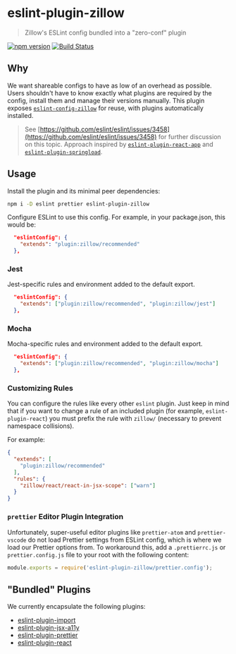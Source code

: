 # eslint-plugin-zillow

> Zillow's ESLint config bundled into a "zero-conf" plugin

[![npm version](https://img.shields.io/npm/v/eslint-plugin-zillow.svg)](https://www.npmjs.com/package/eslint-plugin-zillow)
[![Build Status](https://travis-ci.org/zillow/javascript.svg?branch=latest)](https://travis-ci.org/zillow/javascript)

## Why

We want shareable configs to have as low of an overhead as possible. Users shouldn't have to know exactly what plugins are required by the config, install them and manage their versions manually. This plugin exposes [`eslint-config-zillow`](https://github.com/zillow/javascript/tree/latest/packages/eslint-config-zillow#readme) for reuse, with plugins automatically installed.

> See [https://github.com/eslint/eslint/issues/3458](https://github.com/eslint/eslint/issues/3458) for further discussion on this topic. Approach inspired by [`eslint-plugin-react-app`](https://github.com/mmazzarolo/eslint-plugin-react-app) and [`eslint-plugin-springload`](https://github.com/springload/eslint-plugin-springload).

## Usage

Install the plugin and its minimal peer dependencies:

```sh
npm i -D eslint prettier eslint-plugin-zillow
```

Configure ESLint to use this config. For example, in your package.json, this would be:

```json
  "eslintConfig": {
    "extends": "plugin:zillow/recommended"
  },
```

### Jest

Jest-specific rules and environment added to the default export.

```json
  "eslintConfig": {
    "extends": ["plugin:zillow/recommended", "plugin:zillow/jest"]
  },
```

### Mocha

Mocha-specific rules and environment added to the default export.

```json
  "eslintConfig": {
    "extends": ["plugin:zillow/recommended", "plugin:zillow/mocha"]
  },
```

### Customizing Rules

You can configure the rules like every other `eslint` plugin.
Just keep in mind that if you want to change a rule of an included plugin (for example, `eslint-plugin-react`) you must prefix the rule with `zillow/` (necessary to prevent namespace collisions).

For example:

```json
{
  "extends": [
    "plugin:zillow/recommended"
  ],
  "rules": {
    "zillow/react/react-in-jsx-scope": ["warn"]
  }
}
```

### `prettier` Editor Plugin Integration

Unfortunately, super-useful editor plugins like `prettier-atom` and `prettier-vscode` do not load Prettier settings from ESLint config, which is where we load our Prettier options from. To workaround this, add a `.prettierrc.js` or `prettier.config.js` file to your root with the following content:

```js
module.exports = require('eslint-plugin-zillow/prettier.config');
```

## "Bundled" Plugins

We currently encapsulate the following plugins:

- [eslint-plugin-import](https://github.com/benmosher/eslint-plugin-import)
- [eslint-plugin-jsx-a11y](https://github.com/evcohen/eslint-plugin-jsx-a11y)
- [eslint-plugin-prettier](https://github.com/prettier/eslint-plugin-prettier)
- [eslint-plugin-react](https://github.com/yannickcr/eslint-plugin-react)
